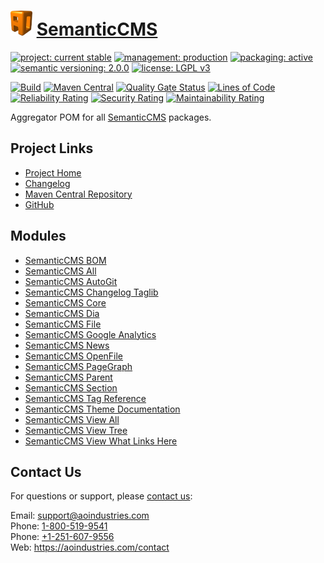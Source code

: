 # [<img src="ao-logo.png" alt="AO Logo" width="35" height="40">](https://github.com/ao-apps) [SemanticCMS](https://github.com/ao-apps/semanticcms)

[![project: current stable](https://semanticcms.com/ao-badges/project-current-stable.svg)](https://aoindustries.com/life-cycle#project-current-stable)
[![management: production](https://semanticcms.com/ao-badges/management-production.svg)](https://aoindustries.com/life-cycle#management-production)
[![packaging: active](https://semanticcms.com/ao-badges/packaging-active.svg)](https://aoindustries.com/life-cycle#packaging-active)  
[![semantic versioning: 2.0.0](https://semanticcms.com/ao-badges/semver-2.0.0.svg)](http://semver.org/spec/v2.0.0.html)
[![license: LGPL v3](https://semanticcms.com/ao-badges/license-lgpl-3.0.svg)](https://www.gnu.org/licenses/lgpl-3.0)

[![Build](https://github.com/ao-apps/semanticcms/workflows/Build/badge.svg?branch=1.x)](https://github.com/ao-apps/semanticcms/actions?query=workflow%3ABuild)
[![Maven Central](https://maven-badges.herokuapp.com/maven-central/com.semanticcms/semanticcms/badge.svg)](https://maven-badges.herokuapp.com/maven-central/com.semanticcms/semanticcms)
[![Quality Gate Status](https://sonarcloud.io/api/project_badges/measure?branch=1.x&project=com.semanticcms%3Asemanticcms&metric=alert_status)](https://sonarcloud.io/dashboard?branch=1.x&id=com.semanticcms%3Asemanticcms)
[![Lines of Code](https://sonarcloud.io/api/project_badges/measure?branch=1.x&project=com.semanticcms%3Asemanticcms&metric=ncloc)](https://sonarcloud.io/component_measures?branch=1.x&id=com.semanticcms%3Asemanticcms&metric=ncloc)  
[![Reliability Rating](https://sonarcloud.io/api/project_badges/measure?branch=1.x&project=com.semanticcms%3Asemanticcms&metric=reliability_rating)](https://sonarcloud.io/component_measures?branch=1.x&id=com.semanticcms%3Asemanticcms&metric=Reliability)
[![Security Rating](https://sonarcloud.io/api/project_badges/measure?branch=1.x&project=com.semanticcms%3Asemanticcms&metric=security_rating)](https://sonarcloud.io/component_measures?branch=1.x&id=com.semanticcms%3Asemanticcms&metric=Security)
[![Maintainability Rating](https://sonarcloud.io/api/project_badges/measure?branch=1.x&project=com.semanticcms%3Asemanticcms&metric=sqale_rating)](https://sonarcloud.io/component_measures?branch=1.x&id=com.semanticcms%3Asemanticcms&metric=Maintainability)

Aggregator POM for all [SemanticCMS](https://github.com/ao-apps/semanticcms) packages.

## Project Links
* [Project Home](https://semanticcms.com/)
* [Changelog](https://semanticcms.com/changelog)
* [Maven Central Repository](https://search.maven.org/artifact/com.semanticcms/semanticcms)
* [GitHub](https://github.com/ao-apps/semanticcms)

## Modules
* [SemanticCMS BOM](https://github.com/ao-apps/semanticcms-bom)
* [SemanticCMS All](https://github.com/ao-apps/semanticcms-all)
* [SemanticCMS AutoGit](https://github.com/ao-apps/semanticcms-autogit)
* [SemanticCMS Changelog Taglib](https://github.com/ao-apps/semanticcms-changelog-taglib)
* [SemanticCMS Core](https://github.com/ao-apps/semanticcms-core)
* [SemanticCMS Dia](https://github.com/ao-apps/semanticcms-dia)
* [SemanticCMS File](https://github.com/ao-apps/semanticcms-file)
* [SemanticCMS Google Analytics](https://github.com/ao-apps/semanticcms-google-analytics)
* [SemanticCMS News](https://github.com/ao-apps/semanticcms-news)
* [SemanticCMS OpenFile](https://github.com/ao-apps/semanticcms-openfile)
* [SemanticCMS PageGraph](https://github.com/ao-apps/semanticcms-pagegraph)
* [SemanticCMS Parent](https://github.com/ao-apps/semanticcms-parent)
* [SemanticCMS Section](https://github.com/ao-apps/semanticcms-section)
* [SemanticCMS Tag Reference](https://github.com/ao-apps/semanticcms-tag-reference)
* [SemanticCMS Theme Documentation](https://github.com/ao-apps/semanticcms-theme-documentation)
* [SemanticCMS View All](https://github.com/ao-apps/semanticcms-view-all)
* [SemanticCMS View Tree](https://github.com/ao-apps/semanticcms-view-tree)
* [SemanticCMS View What Links Here](https://github.com/ao-apps/semanticcms-view-what-links-here)

## Contact Us
For questions or support, please [contact us](https://aoindustries.com/contact):

Email: [support@aoindustries.com](mailto:support@aoindustries.com)  
Phone: [1-800-519-9541](tel:1-800-519-9541)  
Phone: [+1-251-607-9556](tel:+1-251-607-9556)  
Web: https://aoindustries.com/contact
